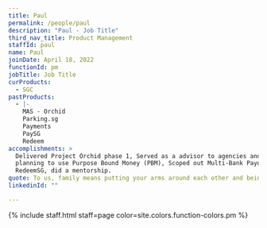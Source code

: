 ```yaml
---
title: Paul
permalink: /people/paul
description: "Paul - Job Title"
third_nav_title: Product Management
staffId: paul
name: Paul
joinDate: April 18, 2022
functionId: pm
jobTitle: Job Title
curProducts:
  - SGC
pastProducts:
  - |-
    MAS - Orchid
    Parking.sg
    Payments
    PaySG
    Redeem
accomplishments: >
  Delivered Project Orchid phase 1, Served as a advisor to agencies and banks
  planning to use Purpose Bound Money (PBM), Scoped out Multi-Bank Payouts for
  RedeemSG, did a mentorship.
quote: To us, family means putting your arms around each other and being there.
linkedinId: ""

---
```


{% include staff.html staff=page color=site.colors.function-colors.pm %}

